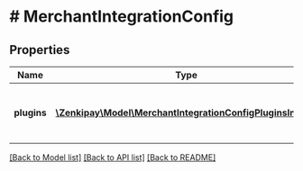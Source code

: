 # # MerchantIntegrationConfig

## Properties

Name | Type | Description | Notes
------------ | ------------- | ------------- | -------------
**plugins** | [**\Zenkipay\Model\MerchantIntegrationConfigPluginsInner[]**](MerchantIntegrationConfigPluginsInner.md) | Configuration of each active plugin of the merchant. |

[[Back to Model list]](../../README.md#models) [[Back to API list]](../../README.md#endpoints) [[Back to README]](../../README.md)
